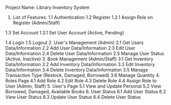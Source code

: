 
Project Name: Library Inventory System

1. List of Features:
1.1 Authentication
1.2 Register
1.2.1 Assign Role on Register (Admin/Staff)

1.3 Set Account
1.3.1 Set User Account (Active, Pending)

1.4 Login
1.5 Logout
2. User's Management (Admin)
2.1 Get Users Data/Information
2.2 Add User Data/Information
2.3 Edit User Data/Information
2.4 Delete User Data/Information
2.5 Manage User Status (Active, Inactive)
3. Book Management (Admin/Staff)
3.1 Get Inventory Data/Information
3.2 Add Inventory Data/Information
3.3 Edit Inventory Data/Information
3.4 Delete Inventory Data/Information
3.5 Manage Transaction Type (Restock, Damaged, Borrowed)
3.6 Manage Quantity
4. Roles Page
4.1 Add Role
4.2 Edit Role
4.3 Delete Role
4.4 Assign Role to User (Admin, Staff)
5. User's Page
5.1 View and Update Personal
5.2 View Borrowed, Damaged, Available Books
6. User Status
6.1 Add User Status
6.2 View User Status
6.3 Update User Status
6.4 Delete User Status

